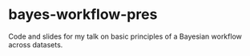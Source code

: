 # bayes-workflow-pres
Code and slides for my talk on basic principles of a Bayesian workflow across datasets.
